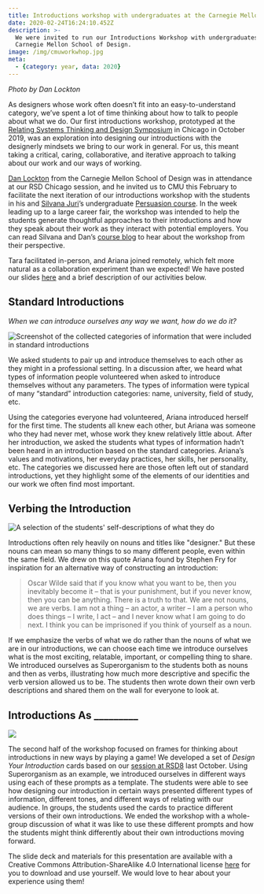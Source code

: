 ```yaml
---
title: Introductions workshop with undergraduates at the Carnegie Mellon School of Design
date: 2020-02-24T16:24:10.452Z
description: >-
  We were invited to run our Introductions Workshop with undergraduates at the
  Carnegie Mellon School of Design.
image: /img/cmuworkwhop.jpg
meta:
  - {category: year, data: 2020}
---
```

_Photo by Dan Lockton_

As designers whose work often doesn’t fit into an easy-to-understand category, we’ve spent a lot of time thinking about how to talk to people about what we do. Our first introductions workshop, prototyped at the [Relating Systems Thinking and Design Symposium](/work/introducing-yourself-as-a-systemic-designer/) in Chicago in October 2019, was an exploration into designing our introductions with the designerly mindsets we bring to our work in general. For us, this meant taking a critical, caring, collaborative, and iterative approach to talking about our work and our ways of working.

[Dan Lockton](http://danlockton.com/) from the Carnegie Mellon School of Design was in attendance at our RSD Chicago session, and he invited us to CMU this February to facilitate the next iteration of our introductions workshop with the students in his and [Silvana Juri](http://silvanajuri.net/)’s undergraduate [Persuasion course](http://persuasion.imaginari.es/). In the week leading up to a large career fair, the workshop was intended to help the students generate  thoughtful approaches to their introductions and how they speak about their work as they interact with potential employers. You can read Silvana and Dan’s [course blog](http://persuasion.imaginari.es/2020/02/19/class-6-02-19-workshop-with-tara-campbell-and-ariana-lutterman/) to hear about the workshop from their perspective.

Tara facilitated in-person, and Ariana joined remotely, which felt more natural as a collaboration experiment than we expected! We have posted our slides [here](https://docs.google.com/presentation/d/1C_xWRoD6vi6ldWhhbBdYxoXM5Rt2Y6lwUvCAHcOLYi8/edit?usp=sharing) and a brief description of our activities below.

## Standard Introductions

_When we can introduce ourselves any way we want, how do we do it?_

![Screenshot of the collected categories of information that were included in standard introductions](/img/screen-shot-2020-02-24-at-11.44.59-am.png)

We asked students to pair up and introduce themselves to each other as they might in a professional setting. In a discussion after, we heard what types of information people volunteered when asked to introduce themselves without any parameters. The types of information were typical of many “standard” introduction categories: name, university, field of study, etc. 

Using the categories everyone had volunteered, Ariana introduced herself for the first time. The students all knew each other, but Ariana was someone who they had never met, whose work they knew relatively little about. After her introduction, we asked the students what types of information hadn’t been heard in an introduction based on the standard categories. Ariana’s values and motivations, her everyday practices, her skills, her personality, etc. The categories we discussed here are those often left out of standard introductions, yet they highlight some of the elements of our identities and our work we often find most important.

## Verbing the Introduction

![A selection of the students' self-descriptions of what they do](/img/img_5972-2.jpg)

Introductions often rely heavily on nouns and titles like "designer." But these nouns can mean so many things to so many different people, even within the same field. We drew on this quote Ariana found by Stephen Fry for inspiration for an alternative way of constructing an introduction:

> Oscar Wilde said that if you know what you want to be, then you inevitably become it – that is your punishment, but if you never know, then you can be anything. There is a truth to that. We are not nouns, we are verbs. I am not a thing – an actor, a writer – I am a person who does things – I write, I act – and I never know what I am going to do next. I think you can be imprisoned if you think of yourself as a noun.

If we emphasize the verbs of what we do rather than the nouns of what we are in our introductions, we can choose each time we introduce ourselves what is the most exciting, relatable, important, or compelling thing to share. We introduced ourselves as Superorganism to the students both as nouns and then as verbs, illustrating how much more descriptive and specific the verb version allowed us to be. The students then wrote down their own verb descriptions and shared them on the wall for everyone to look at. 

## Introductions As \_\_\_\_\_\_\_\__

![](/img/screen-shot-2020-02-24-at-11.58.35-am.png)

The second half of the workshop focused on frames for thinking about introductions in new ways by playing a game! We developed a set of _Design Your Introduction_ cards based on our [session at RSD8](/work/introducing-yourself-as-a-systemic-designer/) last October. Using Superorganism as an example, we introduced ourselves in different ways using each of these prompts as a template. The students were able to see how designing our introduction in certain ways presented different types of information, different tones, and different ways of relating with our audience. In groups, the students used the cards to practice different versions of their own introductions. We ended the workshop with a whole-group discussion of what it was like to use these different prompts and how the students might think differently about their own introductions moving forward.

The slide deck and materials for this presentation are available with a Creative Commons Attribution-ShareAlike 4.0 International license [here](/blog/designing-the-introduction) for you to download and use yourself. We would love to hear about your experience using them!
